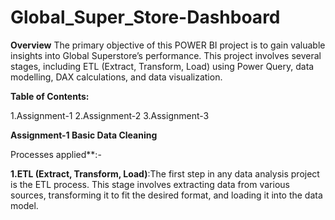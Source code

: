 # Global_Super_Store-Dashboard

**Overview**
The primary objective of this POWER BI project is to gain valuable insights into Global Superstore’s performance.
This project involves several stages, including ETL (Extract, Transform, Load) using Power Query, data modelling, DAX calculations, and data visualization.


**Table of Contents:**

1.Assignment-1
2.Assignment-2
3.Assignment-3

**Assignment-1  Basic Data Cleaning**

Processes applied**:-

**1.ETL (Extract, Transform, Load)**:The first step in any data analysis project is the ETL process. 
This stage involves extracting data from various sources, transforming it to fit the desired format, and loading it into the data model.

